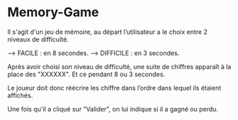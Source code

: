 # Memory-Game

Il s'agit d'un jeu de mémoire, au départ l’utilisateur a le choix entre 2 niveaux de difficulté.

   --> FACILE : en 8 secondes.
   --> DIFFICILE : en 3 secondes.

Après avoir choisi son niveau de difficulté, une suite de chiffres apparaît à la place des "XXXXXX". Et ce pendant 8 ou 3 secondes.

Le joueur doit donc réécrire les chiffre dans l’ordre dans lequel ils étaient affichés. 

Une fois qu'il a cliqué sur "Valider", on lui indique si il a gagné ou perdu.